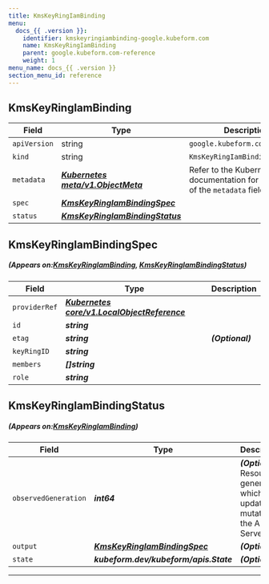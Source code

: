 ```yaml
---
title: KmsKeyRingIamBinding
menu:
  docs_{{ .version }}:
    identifier: kmskeyringiambinding-google.kubeform.com
    name: KmsKeyRingIamBinding
    parent: google.kubeform.com-reference
    weight: 1
menu_name: docs_{{ .version }}
section_menu_id: reference
---
```


## KmsKeyRingIamBinding
| Field | Type | Description |
| ------ | ----- | ----------- |
| `apiVersion` | string | `google.kubeform.com/v1alpha1` |
|    `kind` | string | `KmsKeyRingIamBinding` |
| `metadata` | ***[Kubernetes meta/v1.ObjectMeta](https://kubernetes.io/docs/reference/generated/kubernetes-api/v1.13/#objectmeta-v1-meta)***|Refer to the Kubernetes API documentation for the fields of the `metadata` field.|
| `spec` | ***[KmsKeyRingIamBindingSpec](#KmsKeyRingIamBindingSpec)***||
| `status` | ***[KmsKeyRingIamBindingStatus](#KmsKeyRingIamBindingStatus)***||
## KmsKeyRingIamBindingSpec
##### (Appears on:[KmsKeyRingIamBinding](#KmsKeyRingIamBinding), [KmsKeyRingIamBindingStatus](#KmsKeyRingIamBindingStatus))
| Field | Type | Description |
| ------ | ----- | ----------- |
| `providerRef` | ***[Kubernetes core/v1.LocalObjectReference](https://kubernetes.io/docs/reference/generated/kubernetes-api/v1.13/#localobjectreference-v1-core)***||
| `id` | ***string***||
| `etag` | ***string***| ***(Optional)*** |
| `keyRingID` | ***string***||
| `members` | ***[]string***||
| `role` | ***string***||
## KmsKeyRingIamBindingStatus
##### (Appears on:[KmsKeyRingIamBinding](#KmsKeyRingIamBinding))
| Field | Type | Description |
| ------ | ----- | ----------- |
| `observedGeneration` | ***int64***| ***(Optional)*** Resource generation, which is updated on mutation by the API Server.|
| `output` | ***[KmsKeyRingIamBindingSpec](#KmsKeyRingIamBindingSpec)***| ***(Optional)*** |
| `state` | ***kubeform.dev/kubeform/apis.State***| ***(Optional)*** |
---
